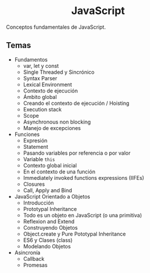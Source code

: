 <h1 align="center">JavaScript</h1>

Conceptos fundamentales de JavaScript.

## Temas

- Fundamentos
    - var, let y const
    - Single Threaded y Sincrónico
    - Syntax Parser
    - Lexical Environment
    - Contexto de ejecución
    - Ámbito global
    - Creando el contexto de ejecución / Hoisting
    - Execution stack
    - Scope
    - Asynchronous non blocking
    - Manejo de excepciones
- Funciones
    - Expresión
    - Statement
    - Pasando variables por referencia o por valor
    - Variable `this`
    - Contexto global inicial
    - En el contexto de una función
    - Immediately invoked functions expressions (IIFEs)
    - Closures
    - Call, Apply and Bind
- JavaScript Orientado a Objetos
    - Introducción
    - Prototypal Inheritance
    - Todo es un objeto en JavaScript (o una primitiva)
    - Reflexion and Extend
    - Construyendo Objetos
    - Object.create y Pure Pototypal Inheritance
    - ES6 y Clases (class)
    - Modelando Objetos
- Asincronía
    - Callback
    - Promesas
